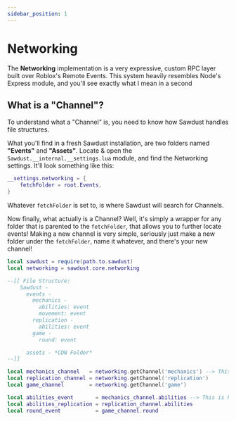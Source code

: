 ```yaml
---
sidebar_position: 1
---
```


# Networking

The **Networking** implementation is a very expressive, custom RPC layer built over Roblox's Remote Events. This system heavily resembles Node's Express module, and you'll see exactly what I mean in a second

## What is a "Channel"?

To understand what a "Channel" is, you need to know how Sawdust handles file structures.

What you'll find in a fresh Sawdust installation, are two folders named **"Events"** and **"Assets"**. Locate & open the `Sawdust.__internal.__settings.lua` module, and find the Networking settings. It'll look something like this:

```lua
__settings.networking = {
    fetchFolder = root.Events,
}
```

Whatever `fetchFolder` is set to, is where Sawdust will search for Channels.

Now finally, what actually is a Channel? Well, it's simply a wrapper for any folder that is parented to the `fetchFolder`, that allows you to further locate events! Making a new channel is very simple, seriously just make a new folder under the `fetchFolder`, name it whatever, and there's your new channel!

```lua
local sawdust = require(path.to.sawdust)
local networking = sawdust.core.networking

--[[ File Structure:
    Sawdust -
      events -
        mechanics -
          abilities: event
          movement: event
        replication -
          abilities: event
        game -
          round: event

      assets - *CDN Folder*
--]]

local mechanics_channel   = networking.getChannel('mechanics') --> This is how you fetch a Channel
local replication_channel = networking.getChannel('replication')
local game_channel        = networking.getChannel('game')

local abilities_event       = mechanics_channel.abilities --> This is how you fetch an Event
local abilities_replication = replication_channel.abilities
local round_event           = game_channel.round

```
